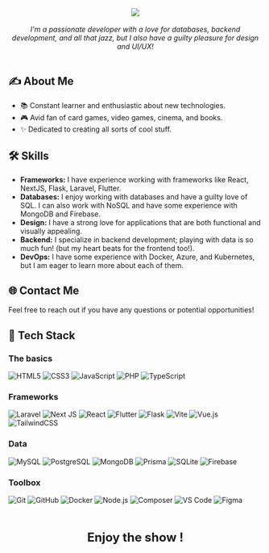 <div align="center">
  <img src="https://readme-typing-svg.demolab.com?font=Roboto&weight=500&size=34&letterSpacing=1px;&pause=1000&color=07C538EE&center=true&vCenter=true&width=435&lines=%F0%9F%91%8B++Hey+%2C+I'm+Denis+!+">
</div>

<br>
<div align="center">
  <i>I'm a passionate developer with a love for databases, backend development, and all that jazz, but I also have a guilty pleasure for design and UI/UX!</i>
</div>
<br>

## ✍️ About Me
- 📚 Constant learner and enthusiastic about new technologies.
- 🎮 Avid fan of card games, video games, cinema, and books.
- ✨ Dedicated to creating all sorts of cool stuff.

## 🛠️ Skills
- **Frameworks:** I have experience working with frameworks like React, NextJS, Flask, Laravel, Flutter.
- **Databases:** I enjoy working with databases and have a guilty love of SQL. I can also work with NoSQL and have some experience with MongoDB and Firebase.
- **Design:** I have a strong love for applications that are both functional and visually appealing.
- **Backend:** I specialize in backend development; playing with data is so much fun! (but my heart beats for the frontend too!).
- **DevOps:** I have some experience with Docker, Azure, and Kubernetes, but I am eager to learn more about each of them.

## 🌐 Contact Me
Feel free to reach out if you have any questions or potential opportunities!

## 🐰 Tech Stack

### The basics
![HTML5](https://img.shields.io/badge/html5-%23E34F26.svg?style=for-the-badge&logo=html5&logoColor=white) ![CSS3](https://img.shields.io/badge/css3-%231572B6.svg?style=for-the-badge&logo=css3&logoColor=white) ![JavaScript](https://img.shields.io/badge/javascript-%23323330.svg?style=for-the-badge&logo=javascript&logoColor=%23F7DF1E) ![PHP](https://img.shields.io/badge/php-%23777BB4.svg?style=for-the-badge&logo=php&logoColor=white)  ![TypeScript](https://img.shields.io/badge/typescript-%23007ACC.svg?style=for-the-badge&logo=typescript&logoColor=white) 

### Frameworks
![Laravel](https://img.shields.io/badge/laravel-%23FF2D20.svg?style=for-the-badge&logo=laravel&logoColor=white) ![Next JS](https://img.shields.io/badge/Next-black?style=for-the-badge&logo=next.js&logoColor=white) ![React](https://img.shields.io/badge/react-%2320232a.svg?style=for-the-badge&logo=react&logoColor=%2361DAFB) ![Flutter](https://img.shields.io/badge/Flutter-%2302569B.svg?style=for-the-badge&logo=Flutter&logoColor=white) ![Flask](https://img.shields.io/badge/flask-%23000.svg?style=for-the-badge&logo=flask&logoColor=white) ![Vite](https://img.shields.io/badge/vite-646CFF?style=for-the-badge&logo=vite&logoColor=white)
 ![Vue.js](https://img.shields.io/badge/vue.js-4FC08D?style=for-the-badge&logo=vuedotjs&logoColor=white)  ![TailwindCSS](https://img.shields.io/badge/tailwindcss-%2338B2AC.svg?style=for-the-badge&logo=tailwind-css&logoColor=white) 


### Data
![MySQL](https://img.shields.io/badge/mysql-4479A1.svg?style=for-the-badge&logo=mysql&logoColor=white) ![PostgreSQL](https://img.shields.io/badge/postgresql-4169E1?style=for-the-badge&logo=postgresql&logoColor=white) ![MongoDB](https://img.shields.io/badge/MongoDB-%234ea94b.svg?style=for-the-badge&logo=mongodb&logoColor=white) ![Prisma](https://img.shields.io/badge/prisma-2D3748?style=for-the-badge&logo=prisma&logoColor=white) ![SQLite](https://img.shields.io/badge/-SQLite-003B57?style=for-the-badge&logo=sqlite&logoColor=white) 
![Firebase](https://img.shields.io/badge/firebase-FFCA28?style=for-the-badge&logo=firebase&logoColor=black)
 
### Toolbox 
 
![Git](https://img.shields.io/badge/git-%23F05033.svg?style=for-the-badge&logo=git&logoColor=white) ![GitHub](https://img.shields.io/badge/github-%23121011.svg?style=for-the-badge&logo=github&logoColor=white) ![Docker](https://img.shields.io/badge/docker-%230db7ed.svg?style=for-the-badge&logo=docker&logoColor=white) ![Node.js](https://img.shields.io/badge/node.js-339933?style=for-the-badge&logo=nodedotjs&logoColor=white) ![Composer](https://img.shields.io/badge/composer-885630?style=for-the-badge&logo=composer&logoColor=white) ![VS Code](https://img.shields.io/badge/-VS_Code-007ACC?style=for-the-badge&logo=visual-studio-code&logoColor=white) ![Figma](https://img.shields.io/badge/figma-%23F24E1E.svg?style=for-the-badge&logo=figma&logoColor=white)


<br>
<p align="center" style="margin-top: 20px;">
  <strong style="font-size: 24px;">Enjoy the show ! </strong>
</p>
